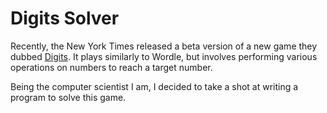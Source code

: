 # Digits Solver

Recently, the New York Times released a beta version of a new game they dubbed [Digits](https://www.nytimes.com/games/digits). It plays similarly to Wordle, but involves performing various operations on numbers to reach a target number.

Being the computer scientist I am, I decided to take a shot at writing a program to solve this game.
